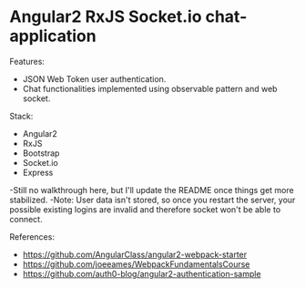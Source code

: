 # Angular2 RxJS Socket.io chat-application

Features:
- JSON Web Token user authentication.
- Chat functionalities implemented using observable pattern and web socket.

Stack:
- Angular2
- RxJS
- Bootstrap
- Socket.io
- Express

-Still no walkthrough here, but I'll update the README once things get more stabilized.
-Note: User data isn't stored, so once you restart the server, your possible existing logins are invalid and therefore socket won't be able to connect.

References:
- https://github.com/AngularClass/angular2-webpack-starter
- https://github.com/joeeames/WebpackFundamentalsCourse
- https://github.com/auth0-blog/angular2-authentication-sample
